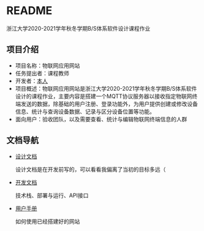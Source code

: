 # README

浙江大学2020-2021学年秋冬学期B/S体系软件设计课程作业

## 项目介绍

* 项目名称：物联网应用网站
* 任务提出者：课程教师
* 开发者：[本人](https://github.com/SJoJoK)
* 项目概述：物联网应用网站是浙江大学2020-2021学年秋冬学期B/S体系软件设计的课程作业，主要内容是搭建一个MQTT协议服务器以接收指定物联网终端发送的数据，除基础的用户注册、登录功能外，为用户提供创建或修改设备信息、统计与查询设备数据、记录与区分设备位置等功能。
* 面向用户：验收团队，以及需要查看、统计与编辑物联网终端信息的人群

## 文档导航

* [设计文档](./docs/设计文档.md)

  设计文档是在开发前写的，可以看看我偏离了当初的目标多远（

* [开发文档](./docs/开发文档.md)

  技术栈、部署与运行、API接口

* [用户手册](./docs/用户手册.md)

  如何使用已经搭建好的网站

